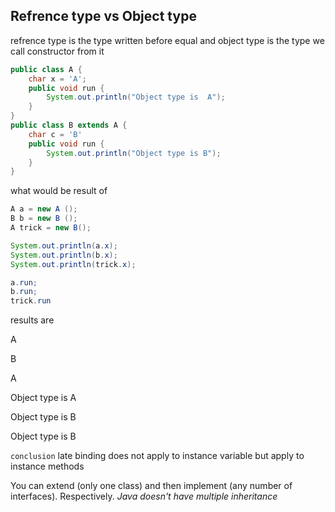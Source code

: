## Refrence type vs Object type
   refrence type is the type written before equal and object type is the type we call constructor from it
```java 
public class A {
    char x = 'A';
    public void run {
        System.out.println("Object type is  A");
    }
}
public class B extends A {
    char c = 'B'
    public void run {
        System.out.println("Object type is B");
    }
}
```

what would be result of 

```java
A a = new A ();
B b = new B ();
A trick = new B();

System.out.println(a.x);
System.out.println(b.x);
System.out.println(trick.x);

a.run;
b.run;
trick.run
```
results are 

A

B

A



Object type is A

Object type is B

Object type is B

`conclusion` late binding does not apply to instance variable but apply to instance methods 

You can extend (only one class) and then implement (any number of interfaces). Respectively. *Java doesn't have multiple inheritance*
